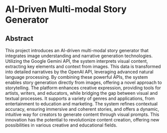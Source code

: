 # AI-Driven Multi-modal Story Generator

## **Abstract**
This project introduces an AI-driven multi-modal story generator that integrates image understanding and narrative generation technologies. Utilizing the Google Gemini API, the system interprets visual content, extracting key elements and context from images. This data is transformed into detailed narratives by the OpenAI API, leveraging advanced natural language processing. By combining these powerful APIs, the system enables story generation directly from images, offering a novel approach to storytelling.
The platform enhances creative expression, providing tools for artists, writers, and educators, while bridging the gap between visual and textual processes. It supports a variety of genres and applications, from entertainment to education and marketing. The system refines contextual accuracy, ensuring immersive and coherent stories, and offers a dynamic, intuitive way for creators to generate content through visual prompts. This innovation has the potential to revolutionize content creation, offering new possibilities in various creative and educational fields.
